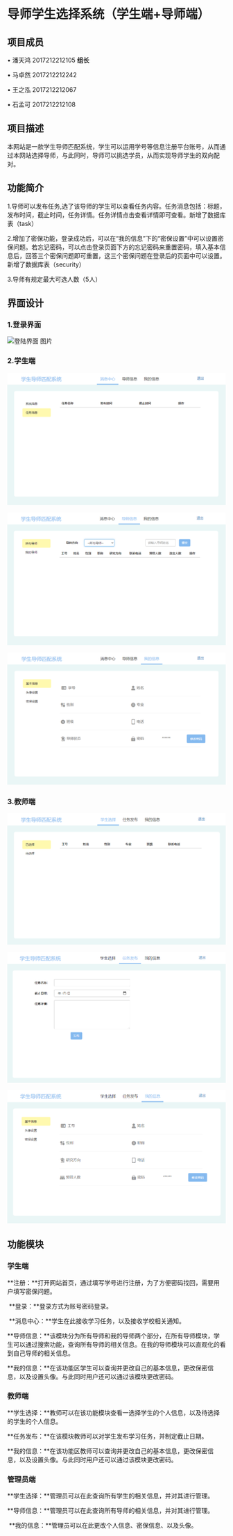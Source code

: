 # 导师学生选择系统（学生端+导师端）

## 项目成员

• 潘天鸿 2017212212105 **组长**

• 马卓然 2017212212242

• 王之泓 2017212212067

• 石孟可 2017212212108

## 项目描述

本网站是一款学生导师匹配系统，学生可以运用学号等信息注册平台账号，从而通过本网站选择导师，与此同时，导师可以挑选学员，从而实现导师学生的双向配对。

## 功能简介

1.导师可以发布任务,选了该导师的学生可以查看任务内容。任务消息包括：标题，发布时间，截止时间，任务详情。任务详情点击查看详情即可查看。新增了数据库表（task）

2.增加了密保功能，登录成功后，可以在“我的信息”下的“密保设置”中可以设置密保问题。若忘记密码，可以点击登录页面下方的忘记密码来重置密码，填入基本信息后，回答三个密保问题即可重置，这三个密保问题在登录后的页面中可以设置。新增了数据库表（security）

3.导师有规定最大可选人数（5人）

## 界面设计

### 1.登录界面 

![登陆界面 图片](https://github.com/499358612/Web/blob/master/pic/登陆界面2.png)

### 2.学生端

![登陆界面 图片](pic\学生端1.png)

![登陆界面 图片](pic\学生端2.png)

![登陆界面 图片](pic\学生端3.png)

### 3.教师端

![登陆界面 图片](pic\教师端1.png)

![登陆界面 图片](pic\教师端2.png)

![登陆界面 图片](pic\教师端3.png)

## 功能模块

### 学生端

​	**注册：**打开网站首页，通过填写学号进行注册，为了方便密码找回，需要用户填写密保问题。

​	**登录：**登录方式为账号密码登录。

​	**消息中心：**学生在此接收学习任务，以及接收学校相关通知。

​	**导师信息：**该模块分为所有导师和我的导师两个部分，在所有导师模块，学生可以通过搜索功能，查询所有导师的相关信息。在我的导师模块可以直观化的看到自己导师的相关信息。

​	**我的信息：**在该功能区学生可以查询并更改自己的基本信息，更改保密信息，以及设置头像。与此同时用户还可以通过该模块更改密码。

### 教师端

​	**学生选择：**教师可以在该功能模块查看一选择学生的个人信息，以及待选择的学生的个人信息。

​	**任务发布：**在该模块教师可以对学生发布学习任务，并制定截止日期。

​	**我的信息：**在该功能区教师可以查询并更改自己的基本信息，更改保密信息，以及设置头像。与此同时用户还可以通过该模块更改密码。

### 管理员端

​	**学生选择：**管理员可以在此查询所有学生的相关信息，并对其进行管理。

​	**导师信息：**管理员可以在此查询所有导师的相关信息，并对其进行管理。

​	**我的信息：**管理员可以在此更改个人信息、密保信息、以及头像。
